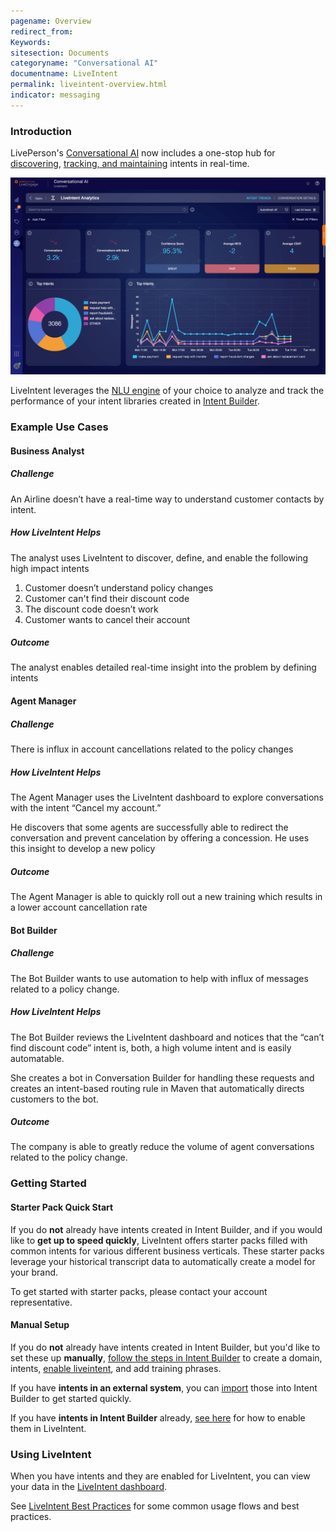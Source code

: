 ```yaml
---
pagename: Overview
redirect_from:
Keywords:
sitesection: Documents
categoryname: "Conversational AI"
documentname: LiveIntent
permalink: liveintent-overview.html
indicator: messaging
---
```


### Introduction

LivePerson's [Conversational AI](conversational-ai-platform-platform-overview.html) now includes a one-stop hub for [discovering](liveintent-best-practices.html#use-search-to-discover-new-intents), [tracking, and maintaining](liveintent-dashboard.html) intents in real-time.

<img class="fancyimage" style="width:750px" src="img/liveintent_dashboard-section-1.png">

LiveIntent leverages the [NLU engine](conversational-ai-platform-natural-language-understanding-nlu-engines.html) of your choice to analyze and track the performance of your intent libraries created in [Intent Builder](intent-builder-overview.html).

### Example Use Cases

#### Business Analyst

##### Challenge

An Airline doesn’t have a real-time way to understand customer contacts by intent. 

##### How LiveIntent Helps

The analyst uses LiveIntent to discover, define, and enable the following high impact intents

1. Customer doesn’t understand policy changes
2. Customer can't find their discount code
3. The discount code doesn’t work
4. Customer wants to cancel their account

##### Outcome

The analyst enables detailed real-time insight into the problem by defining intents

#### Agent Manager

##### Challenge
There is influx in account cancellations related to the policy changes

##### How LiveIntent Helps

The Agent Manager uses the LiveIntent dashboard to explore conversations with the intent “Cancel my account.” 

He discovers that some agents are successfully able to redirect the conversation and prevent cancelation by offering a concession. He uses this insight to develop a new policy

##### Outcome

The Agent Manager is able to quickly roll out a new training which results in a lower account cancellation rate

#### Bot Builder

##### Challenge

The Bot Builder wants to use automation to help with influx of messages related to a policy change.

##### How LiveIntent Helps

The Bot Builder reviews the LiveIntent dashboard and notices that the “can’t find discount code” intent is, both, a high volume intent and is easily automatable.

She creates a bot in Conversation Builder for handling these requests and creates an intent-based routing rule in Maven that automatically directs customers to the bot.

##### Outcome

The company is able to greatly reduce the volume of agent conversations related to the policy change.

### Getting Started

#### Starter Pack Quick Start

If you do **not** already have intents created in Intent Builder, and if you would like to **get up to speed quickly**, LiveIntent offers starter packs filled with common intents for various different business verticals. These starter packs leverage your historical transcript data to automatically create a model for your brand.

To get started with starter packs, please contact your account representative.

#### Manual Setup

If you do **not** already have intents created in Intent Builder, but you'd like to set these up **manually**, [follow the steps in Intent Builder](intent-builder-overview.html) to create a domain, intents, [enable liveintent](intent-builder-overview.html#liveintent), and add training phrases.

If you have **intents in an external system**, you can [import](intent-builder-overview.html#adding-a-domain) those into Intent Builder to get started quickly.

If you have **intents in Intent Builder** already, [see here](intent-builder-overview.html#liveintent) for how to enable them in LiveIntent.

### Using LiveIntent

When you have intents and they are enabled for LiveIntent, you can view your data in the [LiveIntent dashboard](liveintent-dashboard.html).

See [LiveIntent Best Practices](liveintent-best-practices.html) for some common usage flows and best practices.

